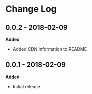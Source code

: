 # Change Log

## 0.0.2 - 2018-02-09

**Added**

- Added CDN information to README

## 0.0.1 - 2018-02-09

**Added**

- Initial release
